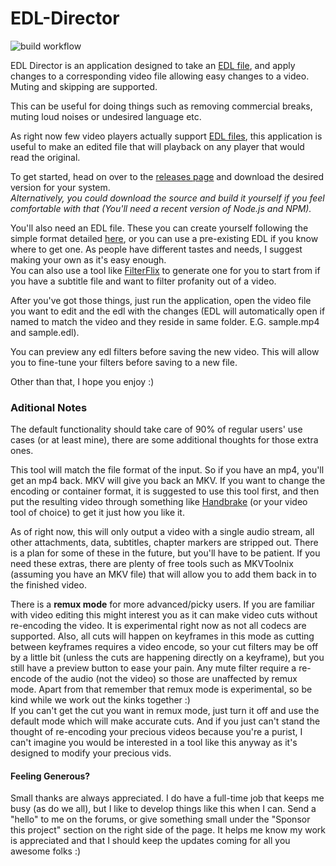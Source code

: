 # EDL-Director

![build workflow](https://github.com/emrysblack/EDL-Director/actions/workflows/build.yml/badge.svg)

EDL Director is an application designed to take an [EDL file](http://www.mplayerhq.hu/DOCS/HTML/en/edl.html), and apply changes to
a corresponding video file allowing easy changes to a video. Muting and skipping are supported.

This can be useful for doing things such as removing commercial breaks, muting loud
noises or undesired language etc.

As right now few video players actually support [EDL files](http://www.mplayerhq.hu/DOCS/HTML/en/edl.html), this application is useful
to make an edited file that will playback on any player that would read the original.

To get started, head on over to the [releases page](https://github.com/emrysblack/EDL-Director/releases) and download the desired version for your system.  
*Alternatively, you could download the source and build it yourself if you feel comfortable with that (You'll need a recent version of Node.js and NPM).*  

You'll also need an EDL file. These you can create yourself following the simple format detailed [here](http://www.mplayerhq.hu/DOCS/HTML/en/edl.html),
or you can use a pre-existing EDL if you know where to get one. As people have different tastes and needs, I suggest making your own as it's easy enough.  
You can also use a tool like [FilterFlix](https://www.filterflix.com/) to generate one for you to start from if you have a subtitle file and want to filter
profanity out of a video.

After you've got those things, just run the application, open the video file you want to edit and the edl with the changes (EDL will automatically open if named to match the video and they reside in same folder. E.G. sample.mp4 and sample.edl).

You can preview any edl filters before saving the new video. This will allow you to fine-tune your filters before saving to a new file.

Other than that, I hope you enjoy :)

### Aditional Notes ###
The default functionality should take care of 90% of regular users' use cases (or at least mine), there are some additional thoughts for those extra ones.

This tool will match the file format of the input. So if you have an mp4, you'll get an mp4 back. MKV will give you back an MKV. If you want to change the encoding or container format, it is suggested to use this tool first, and then put the resulting video through something like [Handbrake](https://handbrake.fr/) (or your video tool of choice) to get it just how you like it.  

As of right now, this will only output a video with a single audio stream, all other attachments, data, subtitles, chapter markers are stripped out. There is a plan for some of these in the future, but you'll have to be patient. If you need these extras, there are plenty of free tools such as MKVToolnix (assuming you have an MKV file) that will allow you to add them back in to the finished video.

There is a **remux mode** for more advanced/picky users. If you are familiar with video editing this might interest you as it can make video cuts without re-encoding the video. It is experimental right now as not all codecs are supported. Also, all cuts will happen on keyframes in this mode as cutting between keyframes requires a video encode, so your cut filters may be off by a little bit (unless the cuts are happening directly on a keyframe), but you still have a preview button to ease your pain. Any mute filter require a re-encode of the audio (not the video) so those are unaffected by remux mode. Apart from that remember that remux mode is experimental, so be kind while we work out the kinks together :)  
If you can't get the cut you want in remux mode, just turn it off and use the default mode which will make accurate cuts. And if you just can't stand the thought of re-encoding your precious videos because you're a purist, I can't imagine you would be interested in a tool like this anyway as it's designed to modify your precious vids.

#### Feeling Generous? ####
Small thanks are always appreciated. I do have a full-time job that keeps me busy (as do we all), but I like to develop things like this when I can. Send a "hello" to me on the forums, or give something small under the "Sponsor this project" section on the right side of the page. It helps me know my work is appreciated and that I should keep the updates coming for all you awesome folks :)

